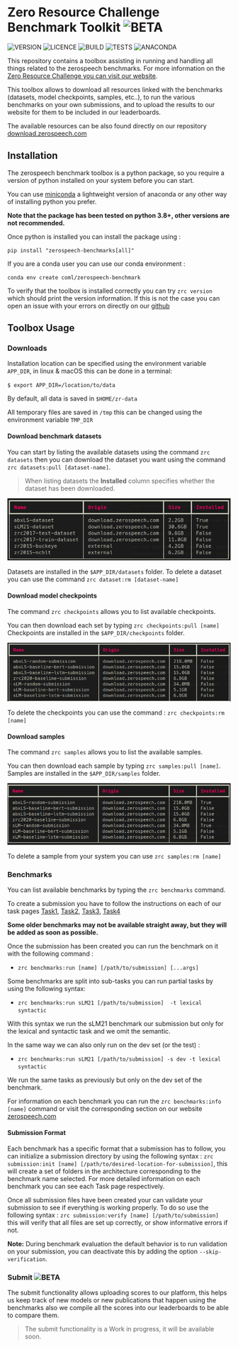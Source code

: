 # Zero Resource Challenge Benchmark Toolkit  ![BETA](https://img.shields.io/badge/-BETA-blue)

![VERSION](https://img.shields.io/badge/ZRCBenchmark-V0.5--beta-orange) ![LICENCE](https://img.shields.io/badge/LICENCE-GPL%20%3E=%20V3-green) ![BUILD](https://img.shields.io/badge/BUILD-OK-green) ![TESTS](https://img.shields.io/badge/TESTS-Not%20Setup-red)  ![ANACONDA](https://anaconda.org/coml/zerospeech-benchmark/badges/version.svg)

This repository contains a toolbox assisting in running and handling all things related to the zerospeech benchmarks.
For more information on the [Zero Resource Challenge you can visit our website](https://zerospeech.com).

This toolbox allows to download all resources linked with the benchmarks (datasets, model checkpoints, samples, etc..),
to run the various benchmarks on your own submissions, and to upload the results to our website for them to be included in our leaderboards.

The available resources can be also found directly on our repository [download.zerospeech.com](https://download.zerospeech.com) 


## Installation

The zerospeech benchmark toolbox is a python package, so you require a version of python installed on your system
before you can start. 

You can use [miniconda](https://docs.conda.io/en/latest/miniconda.html) a 
lightweight version of anaconda or any other way of installing python you prefer. 

**Note that the package has been tested on python 3.8+, other versions are not recommended.** 

Once python is installed you can install the package using :

```
pip install "zerospeech-benchmarks[all]"
```

If you are a conda user you can use our conda environment :

```
conda env create coml/zerospeech-benchmark
```


To verify that the toolbox is installed correctly you can try `zrc version` which should print 
the version information. If this is not the case you can open an issue with your errors on directly on our 
[github](https://github.com/zerospeech/benchmarks/issues)


## Toolbox Usage 

### Downloads


Installation location can be specified using the environment variable `APP_DIR`, in linux & macOS this can 
be done in a terminal:

`$ export APP_DIR=/location/to/data`

By default, all data is saved in `$HOME/zr-data`

All temporary files are saved in `/tmp` this can be changed using the environment variable `TMP_DIR`


#### Download benchmark datasets


You can start by listing the available datasets using the command `zrc datasets` then you can download the 
dataset you want using the command `zrc datasets:pull [dataset-name]`.

> When listing datasets the **Installed** column specifies whether the dataset has been downloaded.

![datasets-img](imgs/datasets.png)

Datasets are installed in the `$APP_DIR/datasets` folder.
To delete a dataset you can use the command `zrc dataset:rm [dataset-name]`


#### Download model checkpoints

The command `zrc checkpoints` allows you to list available checkpoints.

You can then download each set by typing `zrc checkpoints:pull [name]`
Checkpoints are installed in the `$APP_DIR/checkpoints` folder.

![checkpoints-img](imgs/checkpoints.png)

To delete the checkpoints you can use the command : `zrc checkpoints:rm [name]`


#### Download samples

The command `zrc samples` allows you to list the available samples.

You can then download each sample by typing `zrc samples:pull [name]`.
Samples are installed in the `$APP_DIR/samples` folder.

![samples-img](imgs/samples.png)

To delete a sample from your system you can use `zrc samples:rm [name]`


### Benchmarks

You can list available benchmarks by typing the `zrc benchmarks` command.

To create a submission you have to follow the instructions on each of our task pages [Task1](/tasks/task_1/getting_started/), 
[Task2](/tasks/task_2/getting_started/), [Task3](/tasks/task_3/getting_started/),
[Task4](/tasks/task_4/getting_started)


**Some older benchmarks may not be available straight away, but they will be added as soon as possible.**

Once the submission has been created you can run the benchmark on it 
with the following command : 

- `zrc benchmarks:run [name] [/path/to/submission] [...args]` 

Some benchmarks are split into sub-tasks you can run partial tasks by using the following syntax:

- `zrc benchmarks:run sLM21 [/path/to/submission]  -t lexical syntactic`

With this syntax we run the sLM21 benchmark our submission but only for the lexical and syntactic task and we omit the semantic.

In the same way we can also only run on the dev set (or the test) : 

- `zrc benchmarks:run sLM21 [/path/to/submission] -s dev -t lexical syntactic`

We run the same tasks as previously but only on the dev set of the benchmark.

For information on each benchmark you can run the `zrc benchmarks:info [name]` command or visit the corresponding section on our website [zerospeech.com](https://zerospeech.com)


#### Submission Format

Each benchmark has a specific format that a submission has to follow, you can initialize a
submission directory by using the following syntax : `zrc submission:init [name] [/path/to/desired-location-for-submission]`, this will 
create a set of folders in the architecture corresponding to the benchmark name selected.
For more detailed information on each benchmark you can see each Task page respectively.


Once all submission files have been created your can validate your submission to see if everything is working properly.
To do so use the following syntax : `zrc submission:verify [name] [/path/to/submission]` this will verify that all files 
are set up correctly, or show informative errors if not.

**Note:** During benchmark evaluation the default behavior is to run validation on your submission, you can deactivate this by adding 
the option `--skip-verification`.


### Submit  ![BETA](https://img.shields.io/badge/Feature-Work%20In%20Progress-orange)

The submit functionality allows uploading scores to our platform,
this helps us keep track of new models or new publications that happen using the benchmarks also we compile all the 
scores into our leaderboards to be able to compare them.

> The submit functionality is a Work in progress, it will be available soon.

